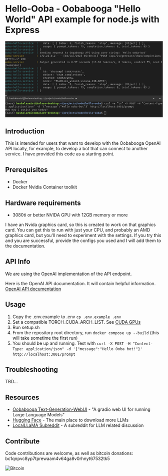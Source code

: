 # Hello-Ooba - Oobabooga "Hello World" API example for node.js with Express

![Screenshot](https://github.com/bashalarmist/hello-ooba/blob/master/readme/hello-ooba.png)


## Introduction
This is intended for users that want to develop with the Oobabooga OpenAI API locally, for example, to develop a bot that can connect to another service. I have provided this code as a starting point.

## Prerequisites
- Docker
- Docker Nvidia Container toolkit

## Hardware requirements
- 3080ti or better NVIDA GPU with 12GB memory or more

I have an Nvida graphics card, so this is created to work on that graphics card. You can get this to run with just your CPU, and probably an AMD graphics card, but you'll need to experiment with the settings. If you try this and you are successful, provide the configs you used and I will add them to the documentation.

## API Info
We are using the OpenAI implementation of the API endpoint.

Here is the OpenAI API documentation. It will contain helpful information.
[OpenAI API documentation](https://platform.openai.com/docs/guides/gpt)

## Usage
1. Copy the .env.example to .env `cp .env.example .env`
2. Set a compatible TORCH_CUDA_ARCH_LIST. See [CUDA GPUs](https://developer.nvidia.com/cuda-gpus)
3. Run setup.sh
4. From the repository root directory, run `docker compose up --build` (this will take sometime the first run)
5. You should be up and running. Test with `curl -X POST -H "Content-Type: application/json" -d '{"message":"Hello Ooba bot!"}' http://localhost:3001/prompt`

## Troubleshooting
TBD...


## Resources
- [Oobabooga Text-Generation-WebUI](https://github.com/oobabooga/text-generation-webui) - "A gradio web UI for running Large Language Models"
- [Hugging Face](https://huggingface.co) - The main place to download more LLMs
- [LocalLLaMA Subreddit](https://www.reddit.com/r/LocalLLaMA/) - A subreddit for LLM related discussion

## Contribute
Code contributions are welcome, as well as bitcoin donations:
bc1qnpvc8yp7tprewaam4v64ga8v0rhnyt67532tk5

![Bitcoin](https://i.imgur.com/Ixe1at6.jpg)